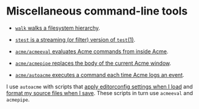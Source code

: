 Miscellaneous command-line tools
================================

* [`walk` walks a filesystem hierarchy][walk].

* [`stest` is a streaming (or filter) version of `test`(1)][stest].

* [`acme/acmeeval` evaluates Acme commands from inside Acme][acmeeval].

* [`acme/acmepipe` replaces the body of the current Acme window][acmepipe].

* [`acme/autoacme` executes a command each time Acme logs an event][autoacme].

I use `autoacme` with scripts that
[apply editorconfig settings when I load][acme-editorconfig] and
[format my source files when I save][acme-autoformat].
These scripts in turn use `acmeeval` and `acmepipe`.

[walk]: https://godocs.io/git.sr.ht/~mkhl/cmd/walk
[stest]: https://godocs.io/git.sr.ht/~mkhl/cmd/stest
[acmeeval]: https://godocs.io/git.sr.ht/~mkhl/cmd/acme/acmeeval
[acmepipe]: https://godocs.io/git.sr.ht/~mkhl/cmd/acme/acmepipe
[autoacme]: https://godocs.io/git.sr.ht/~mkhl/cmd/acme/autoacme
[acme-autoformat]: https://gist.github.com/mkhl/69e2be41bfeccb368b52818ebd7f535b#file-acme-autoformat
[acme-editorconfig]: https://gist.github.com/mkhl/5e4cda4f9a262f432eacd592aba5fd54#file-acme-editorconfig
